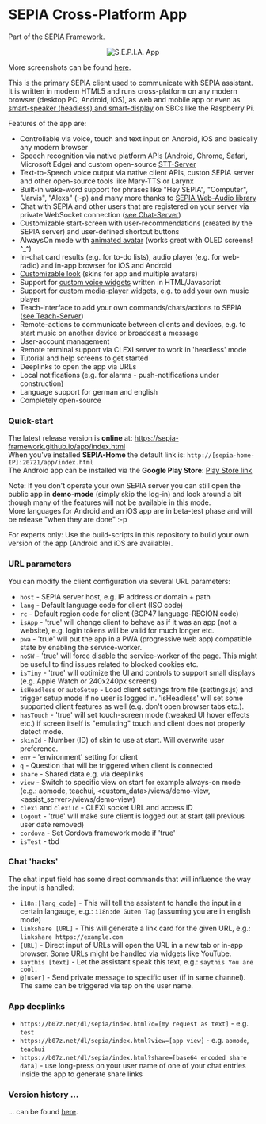 # SEPIA Cross-Platform App
Part of the [SEPIA Framework](https://sepia-framework.github.io/).  

<p align="center">
  <img src="https://github.com/SEPIA-Framework/SEPIA-Framework.github.io/blob/master/img/teach-ui.png" alt="S.E.P.I.A. App"/>
</p>
  
More screenshots can be found [here](screenshots).  
  
This is the primary SEPIA client used to communicate with SEPIA assistant. It is written in modern HTML5 and runs cross-platform on any modern browser (desktop PC, Android, iOS),
as web and mobile app or even as [smart-speaker (headless) and smart-display](https://github.com/SEPIA-Framework/sepia-installation-and-setup/tree/master/sepia-client-installation) on SBCs like the Raspberry Pi.  
  
Features of the app are:
* Controllable via voice, touch and text input on Android, iOS and basically any modern browser
* Speech recognition via native platform APIs (Android, Chrome, Safari, Microsoft Edge) and custom open-source [STT-Server](https://github.com/SEPIA-Framework/sepia-stt-server)
* Text-to-Speech voice output via native client APIs, custon SEPIA server and other open-source tools like Mary-TTS or Larynx
* Built-in wake-word support for phrases like "Hey SEPIA", "Computer", "Jarvis", "Alexa" (:-p) and many more thanks to [SEPIA Web-Audio library](https://github.com/SEPIA-Framework/sepia-web-audio)
* Chat with SEPIA and other users that are registered on your server via private WebSocket connection ([see Chat-Server](https://github.com/SEPIA-Framework/sepia-websocket-server-java))
* Customizable start-screen with user-recommendations (created by the SEPIA server) and user-defined shortcut buttons
* AlwaysOn mode with [animated avatar](screenshots/avatar-classic.png) (works great with OLED screens! ^_^)
* In-chat card results (e.g. for to-do lists), audio player (e.g. for web-radio) and in-app browser for iOS and Android
* [Customizable look](screenshots/README.md) (skins for app and multiple avatars)
* Support for [custom voice widgets](https://github.com/SEPIA-Framework/sepia-docs/wiki/Creating-HTML-voice-widgets-for-the-SEPIA-client) written in HTML/Javascript 
* Support for [custom media-player widgets](https://github.com/SEPIA-Framework/sepia-docs/wiki/Embedded-Media-Player), e.g. to add your own music player
* Teach-interface to add your own commands/chats/actions to SEPIA ([see Teach-Server](https://github.com/SEPIA-Framework/sepia-teach-server))
* Remote-actions to communicate between clients and devices, e.g. to start music on another device or broadcast a message
* User-account management
* Remote terminal support via CLEXI server to work in 'headless' mode
* Tutorial and help screens to get started
* Deeplinks to open the app via URLs
* Local notifications (e.g. for alarms - push-notifications under construction)
* Language support for german and english
* Completely open-source

### Quick-start

The latest release version is **online** at: https://sepia-framework.github.io/app/index.html  
When you've installed **SEPIA-Home** the default link is: `http://[sepia-home-IP]:20721/app/index.html`  
The Android app can be installed via the **Google Play Store**: [Play Store link](https://play.google.com/store/apps/details?id=de.bytemind.sepia.app.web)  
  
Note: If you don't operate your own SEPIA server you can still open the public app in **demo-mode** (simply skip the log-in) and look around a bit though many of the features will not be available in this mode.  
More languages for Android and an iOS app are in beta-test phase and will be release "when they are done" :-p  
  
For experts only: Use the build-scripts in this repository to build your own version of the app (Android and iOS are available).

### URL parameters

You can modify the client configuration via several URL parameters:
* `host` - SEPIA server host, e.g. IP address or domain + path
* `lang` - Default language code for client (ISO code)
* `rc` - Default region code for client (BCP47 language-REGION code)
* `isApp` - 'true' will change client to behave as if it was an app (not a website), e.g. login tokens will be valid for much longer etc.
* `pwa` - 'true' will put the app in a PWA (progressive web app) compatible state by enabling the service-worker.
* `noSW` - 'true' will force disable the service-worker of the page. This might be useful to find issues related to blocked cookies etc.
* `isTiny` - 'true' will optimize the UI and controls to support small displays (e.g. Apple Watch or 240x240px screens)
* `isHeadless` or `autoSetup` - Load client settings from file (settings.js) and trigger setup mode if no user is logged in. 'isHeadless' will set some supported client features as well (e.g. don't open browser tabs etc.).
* `hasTouch` - 'true' will set touch-screen mode (tweaked UI hover effects etc.) if screen itself is "emulating" touch and client does not properly detect mode.
* `skinId` - Number (ID) of skin to use at start. Will overwrite user preference.
* `env` - 'environment' setting for client
* `q` - Question that will be triggered when client is connected
* `share` - Shared data e.g. via deeplinks
* `view` - Switch to specific view on start for example always-on mode (e.g.: aomode, teachui, <custom_data>/views/demo-view, <assist_server>/views/demo-view)
* `clexi` and `clexiId` - CLEXI socket URL and access ID
* `logout` - 'true' will make sure client is logged out at start (all previous user date removed)
* `cordova` - Set Cordova framework mode if 'true'
* `isTest` - tbd

### Chat 'hacks'

The chat input field has some direct commands that will influence the way the input is handled:
* `i18n:[lang_code]` - This will tell the assistant to handle the input in a certain langauge, e.g.: `i18n:de Guten Tag` (assuming you are in english mode)
* `linkshare [URL]` - This will generate a link card for the given URL, e.g.: `linkshare https://example.com`
* `[URL]` - Direct input of URLs will open the URL in a new tab or in-app browser. Some URLs might be handled via widgets like YouTube.
* `saythis [text]` - Let the assistant speak this text, e.g.: `saythis You are cool.`
* `@[user]` - Send private message to specific user (if in same channel). The same can be triggered via tap on the user name.

### App deeplinks

* `https://b07z.net/dl/sepia/index.html?q=[my request as text]` - e.g. `test`
* `https://b07z.net/dl/sepia/index.html?view=[app view]` - e.g. `aomode`, `teachui`
* `https://b07z.net/dl/sepia/index.html?share=[base64 encoded share data]` - use long-press on your user name of one of your chat entries inside the app to generate share links

### Version history ...

... can be found [here](https://github.com/SEPIA-Framework/SEPIA-Framework.github.io/blob/master/app/README.md).
